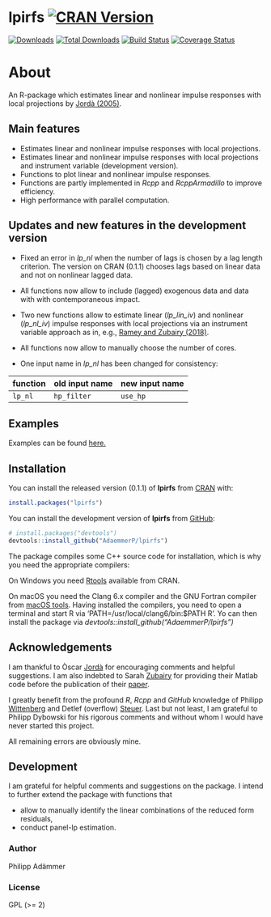 
<!-- README.md is generated from README.Rmd. Please edit that file -->

# lpirfs [![CRAN Version](https://www.r-pkg.org/badges/version/lpirfs)](https://CRAN.R-project.org/package=lpirfs)

[![Downloads](https://cranlogs.r-pkg.org/badges/lpirfs)](https://CRAN.R-project.org/package=lpirfs)
[![Total
Downloads](https://cranlogs.r-pkg.org/badges/grand-total/lpirfs?color=orange)](https://CRAN.R-project.org/package=lpirfs)
[![Build
Status](https://travis-ci.com/AdaemmerP/lpirfs.svg)](https://travis-ci.com/AdaemmerP/lpirfs)
[![Coverage
Status](https://codecov.io/gh/adaemmerp/lpirfs/graph/badge.svg)](https://codecov.io/github/adaemmerp/lpirfs?branch=master)

# About

An R-package which estimates linear and nonlinear impulse responses with
local projections by [Jordà
(2005)](https://www.aeaweb.org/articles?id=10.1257/0002828053828518).

## Main features

  - Estimates linear and nonlinear impulse responses with local
    projections.
  - Estimates linear and nonlinear impulse responses with local
    projections and instrument variable (development version).
  - Functions to plot linear and nonlinear impulse responses.
  - Functions are partly implemented in *Rcpp* and *RcppArmadillo* to
    improve efficiency.
  - High performance with parallel computation.

## Updates and new features in the development version

  - Fixed an error in *lp\_nl* when the number of lags is chosen by a
    lag length criterion. The version on CRAN (0.1.1) chooses lags based
    on linear data and not on nonlinear lagged data.

  - All functions now allow to include (lagged) exogenous data and data
    with with contemporaneous impact.

  - Two new functions allow to estimate linear (*lp\_lin\_iv*) and
    nonlinear (*lp\_nl\_iv*) impulse responses with local projections
    via an instrument variable approach as in, e.g., [Ramey and Zubairy
    (2018)](https://www.journals.uchicago.edu/doi/10.1086/696277).

  - All functions now allow to manually choose the number of cores.

  - One input name in *lp\_nl* has been changed for consistency:

| function | old input name | new input name |
| :------- | :------------- | :------------- |
| `lp_nl`  | `hp_filter`    | `use_hp`       |

## Examples

Examples can be found
[here.](https://adaemmerp.github.io/lpirfs/README_docs.html)

## Installation

You can install the released version (0.1.1) of **lpirfs** from
[CRAN](https://CRAN.R-project.org) with:

``` r
install.packages("lpirfs")
```

You can install the development version of **lpirfs** from
[GitHub](https://github.com/):

``` r
# install.packages("devtools")
devtools::install_github("AdaemmerP/lpirfs")
```

The package compiles some C++ source code for installation, which is why
you need the appropriate compilers:

On Windows you need
[Rtools](https://cran.r-project.org/bin/windows/Rtools/) available from
CRAN.

On macOS you need the Clang 6.x compiler and the GNU Fortran compiler
from [macOS tools](https://cran.r-project.org/bin/macosx/tools/). Having
installed the compilers, you need to open a terminal and start R via
‘PATH=/usr/local/clang6/bin:$PATH R’. Yo can then install the package
via *devtools::install\_github(“AdaemmerP/lpirfs”)*

## Acknowledgements

I am thankful to Òscar
[Jordà](https://sites.google.com/site/oscarjorda/) for encouraging
comments and helpful suggestions. I am also indebted to Sarah
[Zubairy](https://sites.google.com/site/sarahzubairy/) for providing
their Matlab code before the publication of their
[paper](https://www.journals.uchicago.edu/doi/10.1086/696277).

I greatly benefit from the profound *R*, *Rcpp* and *GitHub* knowledge
of Philipp [Wittenberg](https://github.com/wittenberg) and Detlef
(overflow) [Steuer](https://github.com/dsteuer). Last but not least, I
am grateful to Philipp Dybowski for his rigorous comments and without
whom I would have never started this project.

All remaining errors are obviously mine.

## Development

I am grateful for helpful comments and suggestions on the package. I
intend to further extend the package with functions that

  - allow to manually identify the linear combinations of the reduced
    form residuals,
  - conduct panel-lp estimation.

### Author

Philipp Adämmer

### License

GPL (\>= 2)
